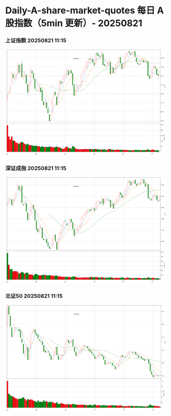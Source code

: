 
# Daily-A-share-market-quotes 每日 A 股指数（5min 更新）- 20250821

### 上证指数 20250821 11:15
![](./fig/2025/8/20250821-sh000001.png)

### 深证成指 20250821 11:15
![](./fig/2025/8/20250821-sz399001.png)

### 北证50 20250821 11:15
![](./fig/2025/8/20250821-bj899050.png)

